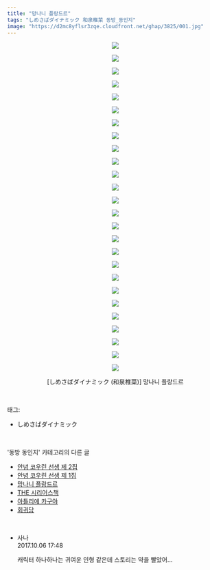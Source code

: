```yaml
---
title: "망나니 플랑드르"
tags: "しめさばダイナミック 和泉椎菜 동방_동인지"
image: "https://d2mc8yflsr3zqe.cloudfront.net/ghap/3825/001.jpg"
---
```

<div class="article">
<p style="text-align: center; clear: none; float: none;"><img src="{{ site.imgserver2 }}/ghap/3825/001.jpg"/></p>
<p style="text-align: center; clear: none; float: none;"><img src="{{ site.imgserver2 }}/ghap/3825/002.jpg"/></p>
<p style="text-align: center; clear: none; float: none;"><img src="{{ site.imgserver2 }}/ghap/3825/003.jpg"/></p>
<p style="text-align: center; clear: none; float: none;"><img src="{{ site.imgserver2 }}/ghap/3825/004.jpg"/></p>
<p style="text-align: center; clear: none; float: none;"><img src="{{ site.imgserver2 }}/ghap/3825/005.jpg"/></p>
<p style="text-align: center; clear: none; float: none;"><img src="{{ site.imgserver2 }}/ghap/3825/006.jpg"/></p>
<p style="text-align: center; clear: none; float: none;"><img src="{{ site.imgserver2 }}/ghap/3825/007.jpg"/></p>
<p style="text-align: center; clear: none; float: none;"><img src="{{ site.imgserver2 }}/ghap/3825/008.jpg"/></p>
<p style="text-align: center; clear: none; float: none;"><img src="{{ site.imgserver2 }}/ghap/3825/009.jpg"/></p>
<p style="text-align: center; clear: none; float: none;"><img src="{{ site.imgserver2 }}/ghap/3825/010.jpg"/></p>
<p style="text-align: center; clear: none; float: none;"><img src="{{ site.imgserver2 }}/ghap/3825/011.jpg"/></p>
<p style="text-align: center; clear: none; float: none;"><img src="{{ site.imgserver2 }}/ghap/3825/012.jpg"/></p>
<p style="text-align: center; clear: none; float: none;"><img src="{{ site.imgserver2 }}/ghap/3825/013.jpg"/></p>
<p style="text-align: center; clear: none; float: none;"><img src="{{ site.imgserver2 }}/ghap/3825/014.jpg"/></p>
<p style="text-align: center; clear: none; float: none;"><img src="{{ site.imgserver2 }}/ghap/3825/015.jpg"/></p>
<p style="text-align: center; clear: none; float: none;"><img src="{{ site.imgserver2 }}/ghap/3825/016.jpg"/></p>
<p style="text-align: center; clear: none; float: none;"><img src="{{ site.imgserver2 }}/ghap/3825/017.jpg"/></p>
<p style="text-align: center; clear: none; float: none;"><img src="{{ site.imgserver2 }}/ghap/3825/018.jpg"/></p>
<p style="text-align: center; clear: none; float: none;"><img src="{{ site.imgserver2 }}/ghap/3825/019.jpg"/></p>
<p style="text-align: center; clear: none; float: none;"><img src="{{ site.imgserver2 }}/ghap/3825/020.jpg"/></p>
<p style="text-align: center; clear: none; float: none;"><img src="{{ site.imgserver2 }}/ghap/3825/021.jpg"/></p>
<p style="text-align: center; clear: none; float: none;"><img src="{{ site.imgserver2 }}/ghap/3825/022.jpg"/></p>
<p style="text-align: center; clear: none; float: none;"><img src="{{ site.imgserver2 }}/ghap/3825/023.jpg"/></p>
<p style="text-align: center; clear: none; float: none;"><img src="{{ site.imgserver2 }}/ghap/3825/024.jpg"/></p>
<p style="text-align: center; clear: none; float: none;"><img src="{{ site.imgserver2 }}/ghap/3825/025.jpg"/></p>
<p style="text-align: center; clear: none; float: none;"><img src="{{ site.imgserver2 }}/ghap/3825/026.jpg"/></p>
<p style="text-align: center; clear: none; float: none;">[しめさばダイナミック (和泉椎菜)] 망나니 플랑드르</p>
</div><br/>
<div class="tagTrail">
<p>태그: </p>
<ul>
<li>しめさばダイナミック</li>
</ul>
</div><br/>
<div class="another">
<p>'동방 동인지' 카테고리의 다른 글</p>
<ul>
<li><a href="/ghap_3827">안녕 코우린 선생 제 2집</a></li>
<li><a href="/ghap_3826">안녕 코우린 선생 제 1집</a></li>
<li><a href="/ghap_3825">망나니 플랑드르</a></li>
<li><a href="/ghap_3824">THE 시리어스책</a></li>
<li><a href="/ghap_3823">아틀리에 카구야</a></li>
<li><a href="/ghap_3822">회귀담</a></li>
</ul>
</div><br/>
<div class="cb_module cb_fluid">
<div class="cb_wrt cb_profile">
<div class="comment">
<ul>
<li class="cb_thumb_off" id="comment15098358">
<div class="cb_comment_area">
<div class="cb_info_area">
<div class="cb_section">
<span class="cb_nick_name">사나</span>
</div>
<div class="cb_section">
<span class="cb_date">2017.10.06 17:48 </span>
</div>
</div>
<div class="cb_dsc_comment">
<p class="cb_dsc">
											캐릭터 하나하나는 귀여운 인형 같은데 스토리는 약을 빨았어...
										</p>
</div>
</div></li>
</ul>
</div>
</div><!-- commentList close -->
</div><br/>
